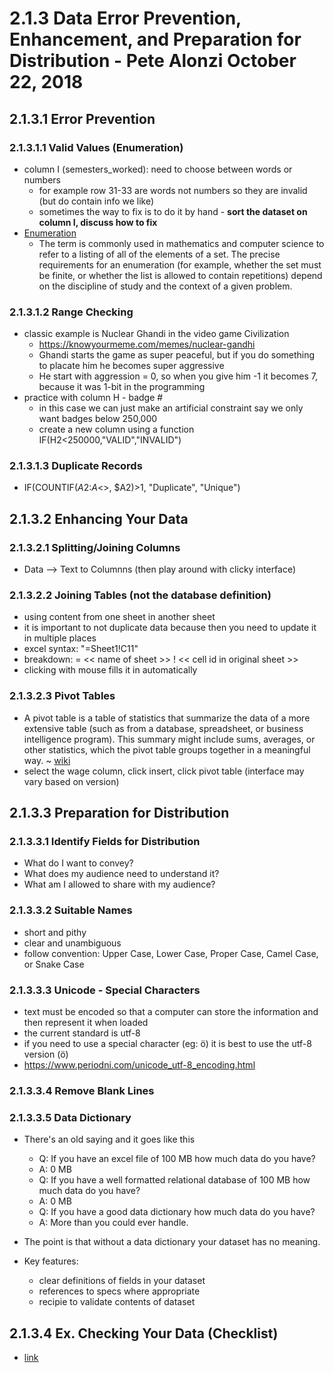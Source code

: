 # 2.1.3 Data Error Prevention, Enhancement, and Preparation for Distribution - Pete Alonzi October 22, 2018
## 2.1.3.1 Error Prevention
### 2.1.3.1.1 Valid Values (Enumeration)
* column I (semesters_worked): need to choose between words or numbers
  * for example row 31-33 are words not numbers so they are invalid (but do contain info we like)
  * sometimes the way to fix is to do it by hand - **sort the dataset on column I, discuss how to fix**
* [Enumeration](https://en.wikipedia.org/wiki/Enumeration)
  * The term is commonly used in mathematics and computer science to refer to a listing of all of the elements of a set. The precise requirements for an enumeration (for example, whether the set must be finite, or whether the list is allowed to contain repetitions) depend on the discipline of study and the context of a given problem.
  
### 2.1.3.1.2 Range Checking
* classic example is Nuclear Ghandi in the video game Civilization
  * https://knowyourmeme.com/memes/nuclear-gandhi
  * Ghandi starts the game as super peaceful, but if you do something to placate him he becomes super aggressive
  * He start with aggression = 0, so when you give him -1 it becomes 7, because it was 1-bit in the programming
* practice with column H - badge #
  * in this case we can just make an artificial constraint say we only want badges below 250,000
  * create a new column using a function IF(H2<250000,"VALID","INVALID")
  
### 2.1.3.1.3 Duplicate Records
* IF(COUNTIF($A$2:$A$<<lastrow>>, $A2)>1, "Duplicate", "Unique")

## 2.1.3.2 Enhancing Your Data
### 2.1.3.2.1 Splitting/Joining Columns
* Data --> Text to Columnns  (then play around with clicky interface)
### 2.1.3.2.2 Joining Tables (not the database definition)
* using content from one sheet in another sheet
* it is important to not duplicate data because then you need to update it in multiple places
* excel syntax: "=Sheet1!C11"
* breakdown: = << name of sheet >> ! << cell id in original sheet >>
* clicking with mouse fills it in automatically

### 2.1.3.2.3 Pivot Tables
* A pivot table is a table of statistics that summarize the data of a more extensive table (such as from a database, spreadsheet, or business intelligence program). This summary might include sums, averages, or other statistics, which the pivot table groups together in a meaningful way. ~ [wiki](https://en.wikipedia.org/wiki/Pivot_table)
* select the wage column, click insert, click pivot table (interface may vary based on version)

## 2.1.3.3 Preparation for Distribution
### 2.1.3.3.1 Identify Fields for Distribution
* What do I want to convey?
* What does my audience need to understand it?
* What am I allowed to share with my audience?

### 2.1.3.3.2 Suitable Names
* short and pithy
* clear and unambiguous
* follow convention: Upper Case, Lower Case, Proper Case, Camel Case, or Snake Case

### 2.1.3.3.3 Unicode - Special Characters
* text must be encoded so that a computer can store the information and then represent it when loaded
* the current standard is utf-8
* if you need to use a special character (eg: ö) it is best to use the utf-8 version (&#246;)
* https://www.periodni.com/unicode_utf-8_encoding.html

### 2.1.3.3.4 Remove Blank Lines
### 2.1.3.3.5 Data Dictionary
* There's an old saying and it goes like this
  * Q: If you have an excel file of 100 MB how much data do you have?
  * A: 0 MB
  * Q: If you have a well formatted relational database of 100 MB how much data do you have?
  * A: 0 MB
  * Q: If you have a good data dictionary how much data do you have?
  * A: More than you could ever handle.
  
* The point is that without a data dictionary your dataset has no meaning.

* Key features:
  * clear definitions of fields in your dataset
  * references to specs where appropriate
  * recipie to validate contents of dataset
  
  
## 2.1.3.4 Ex. Checking Your Data (Checklist)
* [link](https://docs.google.com/document/d/1f1PVRjh-yVJyMh1k-q-okikzWK09h16eKwT7W5ZdmWI/edit#heading=h.ion5ibahxeor)

